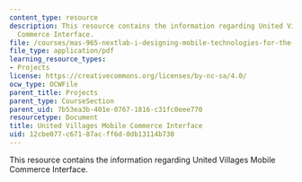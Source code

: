 ```yaml
---
content_type: resource
description: This resource contains the information regarding United Villages Mobile
  Commerce Interface.
file: /courses/mas-965-nextlab-i-designing-mobile-technologies-for-the-next-billion-users-fall-2008/12cbe077c67187acff6d0db13114b730_MITMAS_965F08_mcomm_m2.pdf
file_type: application/pdf
learning_resource_types:
- Projects
license: https://creativecommons.org/licenses/by-nc-sa/4.0/
ocw_type: OCWFile
parent_title: Projects
parent_type: CourseSection
parent_uid: 7b53ea3b-401e-0767-1816-c31fc0eee770
resourcetype: Document
title: United Villages Mobile Commerce Interface
uid: 12cbe077-c671-87ac-ff6d-0db13114b730
---
```

This resource contains the information regarding United Villages Mobile Commerce Interface.